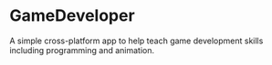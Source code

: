 # GameDeveloper
A simple cross-platform app to help teach game development skills including programming and animation.
